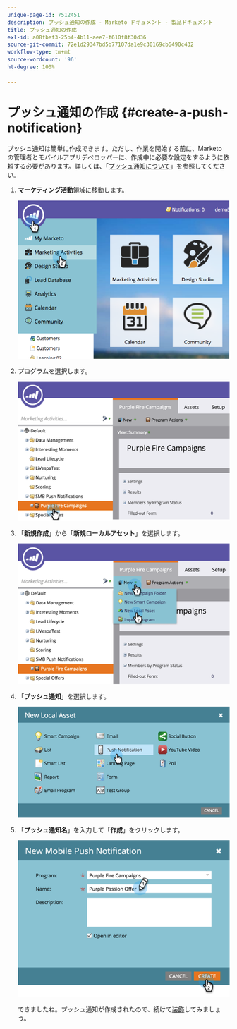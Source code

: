 ```yaml
---
unique-page-id: 7512451
description: プッシュ通知の作成 - Marketo ドキュメント - 製品ドキュメント
title: プッシュ通知の作成
exl-id: a08fbef3-25b4-4b11-aee7-f610f8f30d36
source-git-commit: 72e1d29347bd5b77107da1e9c30169cb6490c432
workflow-type: tm+mt
source-wordcount: '96'
ht-degree: 100%

---
```


# プッシュ通知の作成 {#create-a-push-notification}

プッシュ通知は簡単に作成できます。ただし、作業を開始する前に、Marketo の管理者とモバイルアプリデベロッパーに、作成中に必要な設定をするように依頼する必要があります。詳しくは、「[プッシュ通知について](/help/marketo/product-docs/mobile-marketing/push-notifications/understanding-push-notifications.md)」を参照してください。

1. **マーケティング活動**&#x200B;領域に移動します。

   ![](assets/image2015-4-22-18-3a46-3a14.png)

1. プログラムを選択します。

   ![](assets/image2015-4-23-13-3a31-3a43.png)

1. 「**新規作成**」から「**新規ローカルアセット**」を選択します。

   ![](assets/image2015-4-23-13-3a33-3a20.png)

1. 「**プッシュ通知**」を選択します。

   ![](assets/image2015-4-23-13-3a35-3a6.png)

1. 「**プッシュ通知名**」を入力して「**作成**」をクリックします。

   ![](assets/image2015-4-23-13-3a36-3a56.png)

   できましたね。プッシュ通知が作成されたので、続けて[装飾](/help/marketo/product-docs/mobile-marketing/push-notifications/configure-mobile-push-notification.md)してみましょう。
